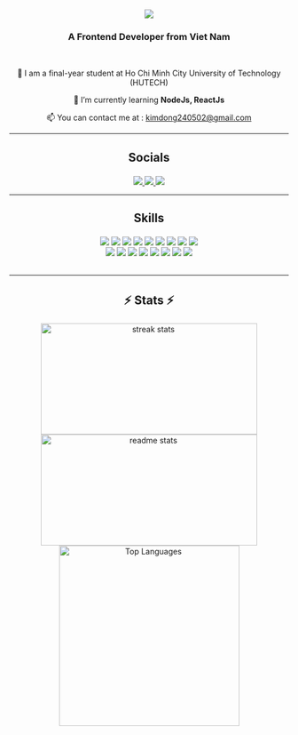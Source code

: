 <h1 align="center">
    <img src="https://readme-typing-svg.herokuapp.com/?font=Righteous&size=35&center=true&vCenter=true&width=500&height=70&duration=4000&lines=Hi+There!+👋;+I'm+Nam+Huynh!;" />
</h1>

<h3 align="center">A Frontend Developer from Viet Nam </h3>

<br/>
<div align="center">
 
 🔭  I am a final-year student at Ho Chi Minh City University of Technology (HUTECH)
 
 🌱 I’m currently learning **NodeJs, ReactJs**

📫 You can contact me at :  [kimdong240502@gmail.com](mailto:kimdong240502@gmail.com)
</div>

 <hr/>

<div align="center"> 
  <h3 style="text-decoration: none; font-size:  1.5em;">Socials</h3>
  <a href="https://www.linkedin.com/in/nam-huynh-7b3a79176/" target="_blank">
    <img src="https://img.shields.io/badge/LinkedIn-0077B5?style=for-the-badge&logo=linkedin&logoColor=white" target="_blank" />
  </a>
  <a href="https://www.facebook.com/nam.kelvil.12/" target="_blank">
     <img src="https://img.shields.io/badge/Facebook-0077B5?style=for-the-badge&logo=facebook&logoColor=white" target="_blank" /> 
  </a>
  <a href="https://www.topcv.vn/p/huynh-nam-5687179?ta_source=ViewProfileInMenubar" target="_blank">
    <img src="https://img.shields.io/badge/TopCV-FF5900?style=for-the-badge&logo=topcv&logoColor=white" />
  </a>
</div>

 <hr/>
 
<div align="center">
    <h3 style="text-decoration: none; font-size:  1.5em;">Skills</h3>
    <!-- Ngôn ngữ lập trình -->
    <img src="https://skillicons.dev/icons?i=c" />
    <img src="https://skillicons.dev/icons?i=cpp" />
    <img src="https://skillicons.dev/icons?i=cs" />
    <img src="https://skillicons.dev/icons?i=python" />
    <img src="https://skillicons.dev/icons?i=java" />
    <img src="https://skillicons.dev/icons?i=javascript" />
    <img src="https://skillicons.dev/icons?i=typescript" />
    <img src="https://skillicons.dev/icons?i=html" />
    <img src="https://skillicons.dev/icons?i=css" /><br>
    <!-- Công cụ và framework -->
    <img src="https://skillicons.dev/icons?i=react" />
    <img src="https://skillicons.dev/icons?i=bootstrap" />
    <img src="https://skillicons.dev/icons?i=git" />
    <img src="https://skillicons.dev/icons?i=mongodb" />
    <img src="https://skillicons.dev/icons?i=nextjs" />
    <img src="https://skillicons.dev/icons?i=mysql" />
    <img src="https://skillicons.dev/icons?i=django" />
    <img src="https://skillicons.dev/icons?i=dotnet" /><br>
</div>


<br/>

 <hr/>

<div align="center">
    <h3 style="text-decoration: none; font-size:  1.5em;">⚡ Stats ⚡</h3>
    <img width="390" height="200" src="https://github-readme-streak-stats-salesp07.vercel.app/?user=KevinHuynh101&count_private=true&theme=react&border_radius=10" alt="streak stats"/><br>
    <img width="390" height="200" src="https://github-readme-stats-salesp07.vercel.app/api?username=KevinHuynh101&count_private=true&show_icons=true&theme=react&rank_icon=github&border_radius=10" alt="readme stats" /><br>
    <img width="325" src="https://github-readme-stats.vercel.app/api/top-langs/?username=KevinHuynh101&langs_count=10&title_color=0891b2&text_color=ffffff&icon_color=0891b2&bg_color=1c1917&hide_border=true&locale=en&custom_title=Top%20%Languages" alt="Top Languages" />
</div>



  

